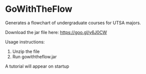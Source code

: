 # GoWithTheFlow
Generates a flowchart of undergraduate courses for UTSA majors.

Download the jar file here: 
https://goo.gl/y6J0CW

Usage instructions:
1) Unzip the file
2) Run gowiththeflow.jar

A tutorial will appear on startup

